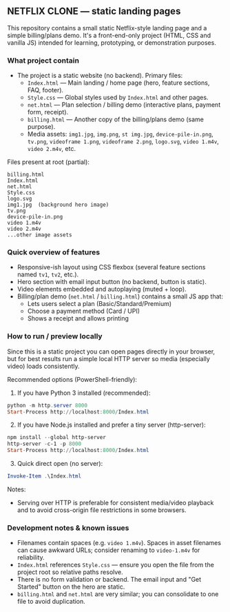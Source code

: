 ## NETFLIX CLONE — static landing pages

This repository contains a small static Netflix-style landing page and a simple billing/plans demo. It's a front-end-only project (HTML, CSS and vanilla JS) intended for learning, prototyping, or demonstration purposes.

### What project contain

- The project is a static website (no backend). Primary files:
  - `Index.html` — Main landing / home page (hero, feature sections, FAQ, footer).
  - `Style.css` — Global styles used by `Index.html` and other pages.
  - `net.html` — Plan selection / billing demo (interactive plans, payment form, receipt).
  - `billing.html` — Another copy of the billing/plans demo (same purpose).
  - Media assets: `img1.jpg`, `img.png`, `st img.jpg`, `device-pile-in.png`, `tv.png`, `videoframe 1.png`, `videoframe 2.png`, `logo.svg`, `video 1.m4v`, `video 2.m4v`, etc.

Files present at root (partial):

```
billing.html
Index.html
net.html
Style.css
logo.svg
img1.jpg  (background hero image)
tv.png
device-pile-in.png
video 1.m4v
video 2.m4v
...other image assets
```

### Quick overview of features

- Responsive-ish layout using CSS flexbox (several feature sections named `tv1`, `tv2`, etc.).
- Hero section with email input button (no backend, button is static).
- Video elements embedded and autoplaying (muted + loop).
- Billing/plan demo (`net.html` / `billing.html`) contains a small JS app that:
  - Lets users select a plan (Basic/Standard/Premium)
  - Choose a payment method (Card / UPI)
  - Shows a receipt and allows printing

### How to run / preview locally

Since this is a static project you can open pages directly in your browser, but for best results run a simple local HTTP server so media (especially video) loads consistently.

Recommended options (PowerShell-friendly):

1) If you have Python 3 installed (recommended):

```powershell
python -m http.server 8000
Start-Process http://localhost:8000/Index.html
```

2) If you have Node.js installed and prefer a tiny server (http-server):

```powershell
npm install --global http-server
http-server -c-1 -p 8000
Start-Process http://localhost:8000/Index.html
```

3) Quick direct open (no server):

```powershell
Invoke-Item .\Index.html
```

Notes:
- Serving over HTTP is preferable for consistent media/video playback and to avoid cross-origin file restrictions in some browsers.

### Development notes & known issues

- Filenames contain spaces (e.g. `video 1.m4v`). Spaces in asset filenames can cause awkward URLs; consider renaming to `video-1.m4v` for reliability.
- `Index.html` references `Style.css` — ensure you open the file from the project root so relative paths resolve.
- There is no form validation or backend. The email input and "Get Started" button on the hero are static.
- `billing.html` and `net.html` are very similar; you can consolidate to one file to avoid duplication.

